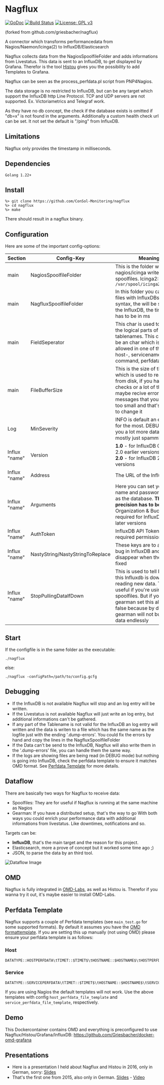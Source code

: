 # Nagflux

[![GoDoc](https://godoc.org/github.com/ConSol-Monitoring/nagflux?status.svg)](https://godoc.org/github.com/ConSol-Monitoring/nagflux)
[![Build Status](https://github.com/ConSol-Monitoring/nagflux/actions/workflows/citest.yml/badge.svg)](https://github.com/ConSol-Monitoring/nagflux/actions/workflows/citest.yml)
[![License: GPL v3](https://img.shields.io/badge/License-GPL%20v2-blue.svg)](http://www.gnu.org/licenses/gpl-2.0)

(forked from github.com/griesbacher/nagflux)

A connector which transforms performancedata from Nagios/Naemon/Icinga(2) to InfluxDB/Elasticsearch

Nagflux collects data from the NagiosSpoolfileFolder and adds informations from Livestatus. This data is sent to an InfluxDB, to get displayed by Grafana. Therefor is the tool [Histou](https://github.com/ConSol-Monitoring/histou) gives you the possibility to add Templates to Grafana.

Nagflux can be seen as the process_perfdata.pl script from PNP4Nagios.

The data storage is no restricted to InfluxDB, but can be any target which support the InfluxDB
http Line Protocol. TCP and UDP servers are not supported. Ex. Victoriametrics and Telegraf work.

As they have no db concept, the check if the database exists is omitted if "db=x" is not found in the arguments.
Additionally a custom health check url can be set. It not set the default is "/ping" from InfluxDB.

## Limitations

Nagflux only provides the timestamp in milliseconds.

## Dependencies

    Golang 1.22+

## Install

    %> git clone https://github.com/ConSol-Monitoring/nagflux
    %> cd nagflux
    %> make

There should result in a nagflux binary.

## Configuration

Here are some of the important config-options:

| Section       | Config-Key    | Meaning       |
| ------------- | ------------- | ------------- |
|main|NagiosSpoolfileFolder|This is the folder where nagios/icinga writes its spoolfiles. Icinga2: `/var/spool/icinga2/perfdata`|
|main|NagfluxSpoolfileFolder|In this folder you can dump files with InfluxDBs linequery syntax, the will be shipped to the InfluxDB, the timestamp has to be in ms|
|main|FieldSeperator|This char is used to separate the logical parts of the tablenames. This char has to be an char which is not allowed in one of those: host-, servicename, command, perfdata|
|main|FileBufferSize|This is the size of the buffer which is used to read files from disk, if you have huge checks or a lot of them you maybe recive error messages that your buffer is too small and that's the point to change it|
|Log|MinSeverity|INFO is default an enough for the most. DEBUG give you a lot more data but it's mostly just spamming|
|Influx "name"|Version|**1.0** - for InfluxDB 0.9+ and 2.0 earlier versions<br>**2.0** - for InfluxDB 2.0 or later versions|
|Influx "name"|Address|The URL of the InfluxDB-API|
|Influx "name"|Arguments|Here you can set your user name and password as well as the database. **The precision has to be ms!**<br> Organization & Bucket details required for InfluxDB 2.0 or later versions|
|Influx "name"|AuthToken|InfluxDB API Token with required permissions|
|Influx "name"|NastyString/NastyStringToReplace|These keys are to avoid a bug in InfluxDB and should disappear when the bug is fixed|
|Influx "name"|StopPullingDataIfDown|This is used to tell Nagflux, if this Influxdb is down to stop reading new data. That's useful if you're using spoolfiles. But if you're using gearman set this always to false because by default gearman will not buffer the data endlessly|

## Start

If the configfile is in the same folder as the executable:

    ./nagflux

else:

    ./nagflux -configPath=/path/to/config.gcfg

## Debugging

- If the InfluxDB is not available Nagflux will stop and an log entry will be written.
- If the Livestatus is not available Nagflux will just write an log entry, but additional informations can't be gathered.
- If any part of the Tablename is not valid for the InfluxDB an log entry will written and the data is writen to a file which has the same name as the logfile just with the ending '.dump-errors'. You could fix the errors by hand and copy the lines in the NagfluxSpoolfileFolder
- If the Data can't be send to the InfluxDB, Nagflux will also write them in the '.dump-errors' file, you can handle them the same way.
- If the logs are showing files are being read (in DEBUG mode) but nothing is going into InfluxDB, check the perfdata template to ensure it matches OMD format. See [Perfdata Template](https://github.com/ConSol-Monitoring/nagflux#perfdata-template) for more details.

## Dataflow

There are basically two ways for Nagflux to receive data:

- Spoolfiles: They are for useful if Nagflux is running at the same machine as Nagios
- Gearman: If you have a distributed setup, that's the way to go
  With both ways you could enrich your performance data with additional informations from livestatus. Like downtimes, notifications and so.

Targets can be:

- **InfluxDB**, that's the main target and the reason for this project.
- Elasticsearch, more a prove of concept but it worked some time ago ;)
- JSON, to parse the data by an third tool.

![Dataflow Image](https://raw.githubusercontent.com/ConSol-Monitoring/nagflux/master/doc/NagfluxDataflow.png "Nagflux Dataflow")

## OMD

Nagflux is fully integrated in [OMD-Labs](https://github.com/ConSol-Monitoring/omd), as well as Histou is. Therefor if you wanna try it out, it's maybe easier to install OMD-Labs.

## Perfdata Template

Nagflux supports a couple of Perfdata templates (see `main_test.go` for some supported formats). By default it assumes you have the [OMD formattemplate](https://github.com/ConSol-Monitoring/omd/blob/labs/packages/nagflux/skel/etc/nagflux/nagios_nagflux.cfg). If you are setting this up manually (not using OMD) please ensure your perfdata template is as follows:

### Host

    DATATYPE::HOSTPERFDATA\tTIMET::$TIMET$\tHOSTNAME::$HOSTNAME$\tHOSTPERFDATA::$HOSTPERFDATA$\tHOSTCHECKCOMMAND::$HOSTCHECKCOMMAND$

### Service

    DATATYPE::SERVICEPERFDATA\tTIMET::$TIMET$\tHOSTNAME::$HOSTNAME$\tSERVICEDESC::$SERVICEDESC$\tSERVICEPERFDATA::$SERVICEPERFDATA$\tSERVICECHECKCOMMAND::$SERVICECHECKCOMMAND$

If you are using Nagios the default templates will not work. Use the above templates
with config `host_perfdata_file_template` and `service_perfdata_file_template`, respectively.

## Demo

This Dockercontainer contains OMD and everything is preconfigured to use Nagflux/Histou/Grafana/InfluxDB: https://github.com/Griesbacher/docker-omd-grafana

## Presentations

- Here is a presentation I held about Nagflux and Histou in 2016, only in German, sorry: [Slides](http://www.slideshare.net/PhilipGriesbacher/monitoring-workshop-kiel-2016-performancedaten-visualisierung-mit-grafana-influxdb)
- That's the first one from 2015, also only in German. [Slides](https://www.netways.de/fileadmin/images/Events_Trainings/Events/OSMC/2015/Slides_2015/Grafana_meets_Monitoring_Vorstellung_einer_Komplettloesung-Philip_Griesbacher.pdf) - [Video](https://www.youtube.com/watch?v=rY6N2H0UCFQ)
